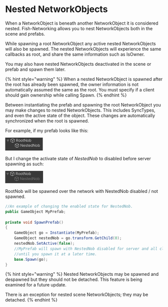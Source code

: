 # Nested NetworkObjects

When a NetworkObject is beneath another NetworkObject it is considered nested. Fish-Networking allows you to nest NetworkObjects both in the scene and prefabs.

While spawning a root NetworkObject any active nested NetworkObjects will also be spawned. The nested NetworkObjects will experience the same callbacks as root, and share the same information such as IsOwner.

You may also have nested NetworkObjects deactivated in the scene or prefab and spawn them later.

{% hint style="warning" %}
When a nested NetworkObject is spawned after the root has already been spawned, the owner information is not automatically assumed the same as the root. You must specify if a client should gain ownership while calling Spawn.
{% endhint %}

Between instantiating the prefab and spawning the root NetworkObject you may make changes to nested NetworkObjects. This includes SyncTypes, and even the active state of the object. These changes are automatically synchronized when the root is spawned.

For example, if my prefab looks like this:

![](../../../../.gitbook/assets/nested-network-enabled.png)

But I change the activate state of _NestedNob_ to disabled before server spawning as such:

![](../../../../.gitbook/assets/nested-network-disabled.png)

RootNob will be spawned over the network with NestedNob disabled / not spawned.

```csharp
//An example of changing the enabled state for NestedNob.
public GameObject MyPrefab;

private void SpawnPrefab()
{
    GameObject go = Instantiate(MyPrefab);
    GameObject nestedNob = go.transform.GetChild(0);
    nestedNob.SetActive(false);
    //MyPrefab will spawn with NestedNob disabled for server and all clients
    //until you spawn it at a later time.
    base.Spawn(go);
}
```

{% hint style="warning" %}
Nested NetworkObjects may be spawned and despawned but they should not be detached. This feature is being examined for a future update.

There is an exception for nested scene NetworkObjects; they may be detached.
{% endhint %}
